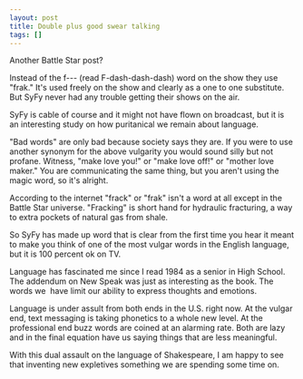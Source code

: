 ```yaml
---
layout: post
title: Double plus good swear talking
tags: []
---
```


<p>
Another Battle Star post?

<p />
Instead of the f--- (read F-dash-dash-dash) word on the show they use "frak." It's used freely on the show and clearly as a one to one substitute. But SyFy never had any trouble getting their shows on the air.

<p />
SyFy is cable of course and it might not have flown on broadcast, but it is an interesting study on how puritanical we remain about language.

<p />
"Bad words" are only bad because society says they are. If you were to use another synonym for the above vulgarity you would sound silly but not profane. Witness, "make love you!" or "make love off!" or "mother love maker." You are communicating the same thing, but you aren't using the magic word, so it's alright.

<p />
According to the internet "frack" or "frak" isn't a word at all except in the Battle Star universe. "Fracking" is short hand for hydraulic fracturing, a way to extra pockets of natural gas from shale.

<p />
So SyFy has made up word that is clear from the first time you hear it meant to make you think of one of the most vulgar words in the English language, but it is 100 percent ok on TV.

<p />
Language has fascinated me since I read 1984 as a senior in High School. The addendum on New Speak was just as interesting as the book. The words we&nbsp; have limit our ability to express thoughts and emotions.

<p />
Language is under assult from both ends in the U.S. right now. At the vulgar end, text messaging is taking phonetics to a whole new level. At the professional end buzz words are coined at an alarming rate. Both are lazy and in the final equation have us saying things that are less meaningful.

<p />
With this dual assault on the language of Shakespeare, I am happy to see that inventing new expletives something we are spending some time on.

</p>
